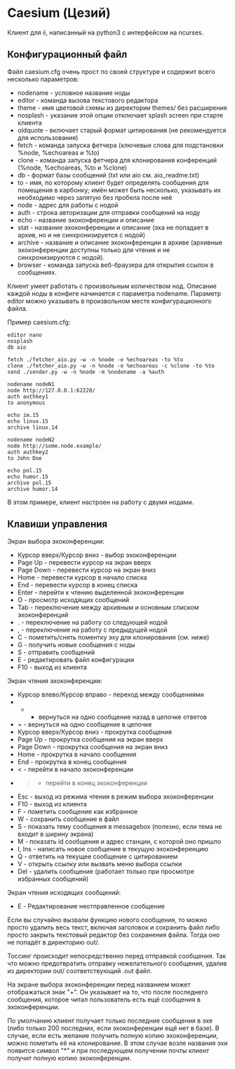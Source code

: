 Caesium (Цезий)
===============

Клиент для ii, написанный на python3 с интерфейсом на ncurses.


Конфигурационный файл
---------------------

Файл caesium.cfg очень прост по своей структуре и содержит всего несколько параметров:

  * nodename - условное название ноды
  * editor - команда вызова текстового редактора
  * theme - имя цветовой схемы из директории themes/ без расширения
  * nosplash - указание этой опции отключает splash screen при старте клиента
  * oldquote - включает старый формат цитирования (не рекомендуется для использования)
  * fetch - команда запуска фетчера (ключевые слова для подстановки %node, %echoareas и %to)
  * clone - команда запуска фетчера для клонирования конференций (%node, %echoareas, %to и %clone)
  * db - формат базы сообщений (txt или aio см. aio_readme.txt)
  * to - имя, по которому клиент будет определять сообщения для помещения в карбонку; имён может быть несколько, указывать их необходимо через запятую без пробела после неё
  * node - адрес для работы с нодой
  * auth - строка авторизации для отправки сообщений на ноду
  * echo - название эхоконференции и описание
  * stat - название эхоконференции и описание (эха не попадает в архив, но и не синхронизируется с нодой)
  * archive - название и описание эхоконференции в архиве (архивные эхоконференции доступны только для чтения и не синхронизируются с нодой).
  * browser - команда запуска веб-браузера для открытия ссылок в сообщениях.

Клиент умеет работать с произвольным количеством нод. Описание каждой ноды в конфиге начинается с параметра nodename. Параметр editor можно указывать в произвольном месте конфигурационного файла.

Пример caesium.cfg:

```
editor nano
nosplash
db aio

fetch ./fetcher_aio.py -w -n %node -e %echoareas -to %to
clone ./fetcher_aio.py -w -n %node -e %echoareas -c %clone -to %to
send ./sender.py -w -n %node -m %nodename -a %auth

nodename nodeN1
node http://127.0.0.1:62220/
auth authkey1
to anonymous

echo im.15
echo linux.15
archive linux.14

nodename nodeN2
node http://some.node.example/
auth authkey2
to John Doe

echo pol.15
echo humor.15
archive pol.15
archive humor.14
```

В этом примере, клиент настроен на работу с двумя нодами.


Клавиши управления
------------------

Экран выбора эхоконференции:

  * Курсор вверх/Курсор вниз - выбор эхоконференции
  * Page Up - перевести курсор на экран вверх
  * Page Down - перевести курсор на экран вниз
  * Home - перевести курсор в начало списка
  * End - перевести курсор в конец списка
  * Enter - перейти к чтению выделенной эхоконференции
  * O - просмотр исходящих сообщений
  * Tab - переключение между архивным и основным списком эхоконференций
  * . - переключение на работу со следующей нодой
  * , - переключение на работу с предыдущей нодой
  * C - пометить/снять поментку эху для клонирования (см. ниже)
  * G - получить новые сообщения с ноды
  * S - отправить сообщений
  * E - редактировать файл конфигурации
  * F10 - выход из клиента

Экран чтения эхоконференции:

  * Курсор влево/Курсор вправо - переход между сообщениями
  * - - вернуться на одно сообщение назад в цепочке ответов
  * = - вернуться на одно сообщение в цепочке
  * Курсор вверх/Курсор вниз - прокрутка сообщения
  * Page Up - прокрутка сообщения на экран вверх
  * Page Down - прокрутка сообщения на экран вниз
  * Home - прокрутка в начало сообщения
  * End - прокрутка в конец сообщения
  * < - перейти в начало эхоконференции
  * > - перейти в конец эхоконференции
  * Esc - выход из режима чтения в режим выбора эхоконференции
  * F10 - выход из клиента
  * F - пометить сообщение как избранное
  * W - сохранить сообщение в файл
  * S - показать тему сообщения в messagebox (полезно, если тема не входит в ширину экрана)
  * M - показать id сообщения и адрес станции, с которой оно пришло
  * I, Ins - написать новое сообщение в текущую эхоконференцию
  * Q - ответить на текущее сообщение с цитированием
  * V - открыть ссылку или вызвать меню выбора ссылки
  * Del - удалить сообщение (работает только при просмотре избранных сообщений)

Экран чтения исходящих сообщений:

  * E - Редактирование неотправленное сообщение


Если вы случайно вызвали функцию нового сообщения, то можно просто удалить весь текст, включая заголовок и сохранить файл либо просто закрыть текстовый редактор без сохранения файла. Тогда оно не попадёт в директорию out/.

Тоссинг происходит непосредственно перед отправкой сообщения. Так что можно предотвратить отправку нежелательного сообщения, удалив из директории out/ соответствующий .out файл.

На экране выбора эхоконференции перед названием может отображаться знак "+". Он указывает на то, что после последнего сообщения, которое читал пользователь есть ещё сообщения в эхоконференции.

По умолчанию клиент получает только последние сообщения в эхе (либо только 200 последних, если эхоконференции ещё нет в базе). В случае, если есть желание получить полную копию эхоконференции, можно пометить её на клонирование. В этом случае возле названия эхи появится символ "*" и при последующем получении почты клиент получит полную копию эхоконференции.
